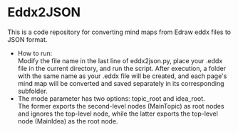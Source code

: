 # Eddx2JSON
This is a code repository for converting mind maps from Edraw eddx files to JSON format.

* How to run:\
Modify the file name in the last line of eddx2json.py, place your .eddx file in the current directory, and run the script. After execution, a folder with the same name as your .eddx file will be created, and each page's mind map will be converted and saved separately in its corresponding subfolder.
* The mode parameter has two options: topic_root and idea_root.\
The former exports the second-level nodes (MainTopic) as root nodes and ignores the top-level node, while the latter exports the top-level node (MainIdea) as the root node.
